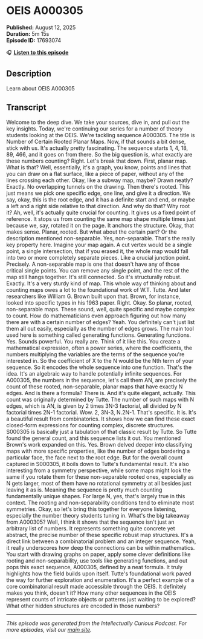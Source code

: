 # OEIS A000305

**Published:** August 12, 2025  
**Duration:** 5m 15s  
**Episode ID:** 17693074

🎧 **[Listen to this episode](https://intellectuallycurious.buzzsprout.com/2529712/episodes/17693074-oeis-a000305)**

## Description

Learn about OEIS A000305

## Transcript

Welcome to the deep dive. We take your sources, dive in, and pull out the key insights. Today, we're continuing our series for a number of theory students looking at the OEIS. We're tackling sequence A000305. The title is Number of Certain Rooted Planar Maps. Now, if that sounds a bit dense, stick with us. It's actually pretty fascinating. The sequence starts 1, 4, 18, 89, 466, and it goes on from there. So the big question is, what exactly are these numbers counting? Right. Let's break that down. First, planar map. What is that? Well, essentially, it's a graph, you know, points and lines that you can draw on a flat surface, like a piece of paper, without any of the lines crossing each other. Okay, like a subway map, maybe? Drawn neatly? Exactly. No overlapping tunnels on the drawing. Then there's rooted. This just means we pick one specific edge, one line, and give it a direction. We say, okay, this is the root edge, and it has a definite start and end, or maybe a left and a right side relative to that direction. And why do that? Why root it? Ah, well, it's actually quite crucial for counting. It gives us a fixed point of reference. It stops us from counting the same map shape multiple times just because we, say, rotated it on the page. It anchors the structure. Okay, that makes sense. Planar, rooted. But what about the certain part? Or the description mentioned non-separable. Yes, non-separable. That's the really key property here. Imagine your map again. A cut vertex would be a single point, a single intersection, that if you erased it, the whole map would fall into two or more completely separate pieces. Like a crucial junction point. Precisely. A non-separable map is one that doesn't have any of those critical single points. You can remove any single point, and the rest of the map still hangs together. It's still connected. So it's structurally robust. Exactly. It's a very sturdy kind of map. This whole way of thinking about and counting maps owes a lot to the foundational work of W.T. Tutte. And later researchers like William G. Brown built upon that. Brown, for instance, looked into specific types in his 1963 paper. Right. Okay. So planar, rooted, non-separable maps. These sound, well, quite specific and maybe complex to count. How do mathematicians even approach figuring out how many there are with a certain number of edges? Yeah. You definitely can't just list them all out easily, especially as the number of edges grows. The main tool used here is something called generating functions. Generating functions. Yes. Sounds powerful. You really are. Think of it like this. You create a mathematical expression, often a power series, where the coefficients, the numbers multiplying the variables are the terms of the sequence you're interested in. So the coefficient of X to the N would be the Nth term of your sequence. So it encodes the whole sequence into one function. That's the idea. It's an algebraic way to handle potentially infinite sequences. For A000305, the numbers in the sequence, let's call them AN, are precisely the count of these rooted, non-separable, planar maps that have exactly N edges. And is there a formula? There is. And it's quite elegant, actually. This count was originally determined by Tutte. The number of such maps with N edges, which is AN, is given by 2 times 3N-3 factorial, all divided by N factorial times 2N-1 factorial. Wow. 2, 3N-3, N.2N-1. That's specific. It is. It's a beautiful result from combinatorics. It shows how we can find these exact closed-form expressions for counting complex, discrete structures. S000305 is basically just a tabulation of that classic result by Tutte. So Tutte found the general count, and this sequence lists it out. You mentioned Brown's work expanded on this. Yes. Brown delved deeper into classifying maps with more specific properties, like the number of edges bordering a particular face, the face next to the root edge. But for the overall count captured in S000305, it boils down to Tutte's fundamental result. It's also interesting from a symmetry perspective, while some maps might look the same if you rotate them for these non-separable rooted ones, especially as N gets larger, most of them have no rotational symmetry at all besides just leaving it as is. Meaning the sequence is pretty much counting fundamentally unique shapes. For large N, yes, that's largely true in this context. The rooting and non-separability conditions tend to eliminate most symmetries. Okay, so let's bring this together for everyone listening, especially the number theory students tuning in. What's the big takeaway from A000305? Well, I think it shows that the sequence isn't just an arbitrary list of numbers. It represents something quite concrete yet abstract, the precise number of these specific robust map structures. It's a direct link between a combinatorial problem and an integer sequence. Yeah, it really underscores how deep the connections can be within mathematics. You start with drawing graphs on paper, apply some clever definitions like rooting and non-separability, use tools like generating functions, and out pops this exact sequence, A000305, defined by a neat formula. It truly highlights how the field builds upon itself. Tutte's foundational work paved the way for further exploration and enumeration. It's a perfect example of a core combinatorial result made accessible through the OEIS. It definitely makes you think, doesn't it? How many other sequences in the OEIS represent counts of intricate objects or patterns just waiting to be explored? What other hidden structures are encoded in those numbers?

---
*This episode was generated from the Intellectually Curious Podcast. For more episodes, visit our [main site](https://intellectuallycurious.buzzsprout.com).*

